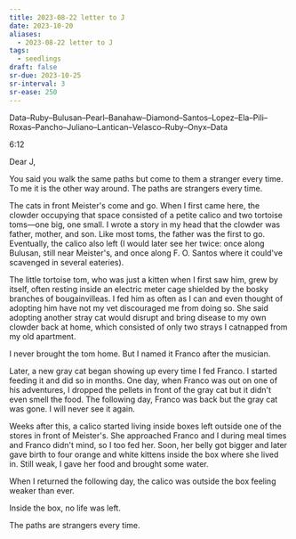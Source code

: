 ```yaml
---
title: 2023-08-22 letter to J
date: 2023-10-20
aliases:
  - 2023-08-22 letter to J
tags:
  - seedlings
draft: false
sr-due: 2023-10-25
sr-interval: 3
sr-ease: 250
---
```

Data–Ruby–Bulusan–Pearl–Banahaw–Diamond–Santos–Lopez–Ela–Pili–Roxas–Pancho–Juliano–Lantican–Velasco–Ruby–Onyx–Data

6:12

Dear J,

You said you walk the same paths but come to them a stranger every time. To me it is the other way around. The paths are strangers every time.

The cats in front Meister's come and go. When I first came here, the clowder occupying that space consisted of a petite calico and two tortoise toms—one big, one small. I wrote a story in my head that the clowder was father, mother, and son. Like most toms, the father was the first to go. Eventually, the calico also left (I would later see her twice: once along Bulusan, still near Meister's, and once along F. O. Santos where it could've scavenged in several eateries).

The little tortoise tom, who was just a kitten when I first saw him, grew by itself, often resting inside an electric meter cage shielded by the bosky branches of bougainvilleas. I fed him as often as I can and even thought of adopting him have not my vet discouraged me from doing so. She said adopting another stray cat would disrupt and bring disease to my own clowder back at home, which consisted of only two strays I catnapped from my old apartment.

I never brought the tom home. But I named it Franco after the musician.

Later, a new gray cat began showing up every time I fed Franco. I started feeding it and did so in months. One day, when Franco was out on one of his adventures, I dropped the pellets in front of the gray cat but it didn't even smell the food. The following day, Franco was back but the gray cat was gone. I will never see it again.

Weeks after this, a calico started living inside boxes left outside one of the stores in front of Meister's. She approached Franco and I during meal times and Franco didn't mind, so I too fed her. Soon, her belly got bigger and later gave birth to four orange and white kittens inside the box where she lived in. Still weak, I gave her food and brought some water.

When I returned the following day, the calico was outside the box feeling weaker than ever.

Inside the box, no life was left.

The paths are strangers every time.